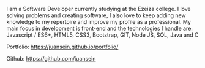 I am a Software Developer currently studying at the Ezeiza college. I love solving problems and creating software, I also love to keep adding new knowledge to my repertoire and improve my profile as a professional. My main focus in development is front-end and the technologies I handle are: 
Javascript / ES6+, HTML5, CSS3, Bootstrap, GIT, Node JS, SQL, Java and C 

Portfolio: https://juansein.github.io/portfolio/ 

Github: https://github.com/juansein
